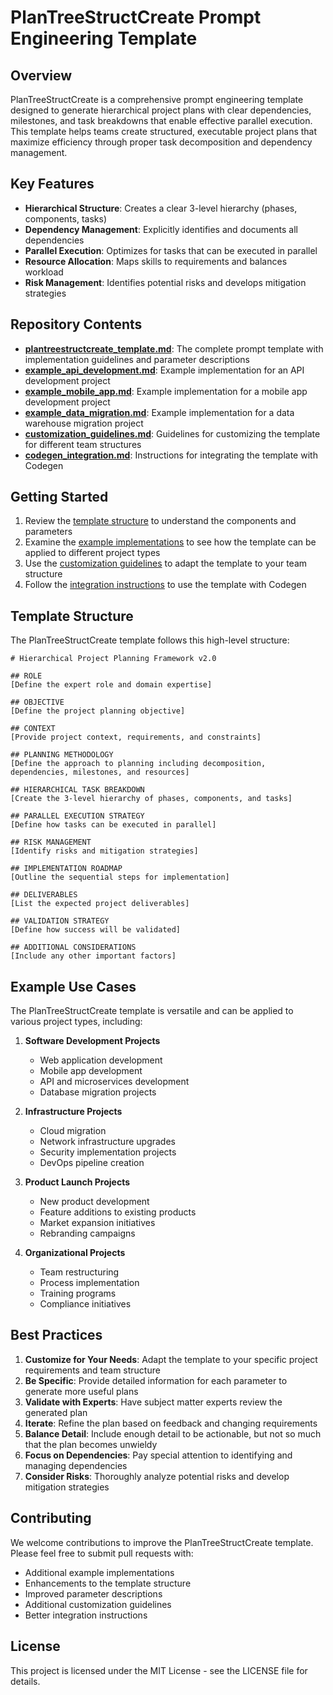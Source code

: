 # PlanTreeStructCreate Prompt Engineering Template

## Overview

PlanTreeStructCreate is a comprehensive prompt engineering template designed to generate hierarchical project plans with clear dependencies, milestones, and task breakdowns that enable effective parallel execution. This template helps teams create structured, executable project plans that maximize efficiency through proper task decomposition and dependency management.

## Key Features

- **Hierarchical Structure**: Creates a clear 3-level hierarchy (phases, components, tasks)
- **Dependency Management**: Explicitly identifies and documents all dependencies
- **Parallel Execution**: Optimizes for tasks that can be executed in parallel
- **Resource Allocation**: Maps skills to requirements and balances workload
- **Risk Management**: Identifies potential risks and develops mitigation strategies

## Repository Contents

- [**plantreestructcreate_template.md**](plantreestructcreate_template.md): The complete prompt template with implementation guidelines and parameter descriptions
- [**example_api_development.md**](example_api_development.md): Example implementation for an API development project
- [**example_mobile_app.md**](example_mobile_app.md): Example implementation for a mobile app development project
- [**example_data_migration.md**](example_data_migration.md): Example implementation for a data warehouse migration project
- [**customization_guidelines.md**](customization_guidelines.md): Guidelines for customizing the template for different team structures
- [**codegen_integration.md**](codegen_integration.md): Instructions for integrating the template with Codegen

## Getting Started

1. Review the [template structure](plantreestructcreate_template.md) to understand the components and parameters
2. Examine the [example implementations](example_api_development.md) to see how the template can be applied to different project types
3. Use the [customization guidelines](customization_guidelines.md) to adapt the template to your team structure
4. Follow the [integration instructions](codegen_integration.md) to use the template with Codegen

## Template Structure

The PlanTreeStructCreate template follows this high-level structure:

```
# Hierarchical Project Planning Framework v2.0

## ROLE
[Define the expert role and domain expertise]

## OBJECTIVE
[Define the project planning objective]

## CONTEXT
[Provide project context, requirements, and constraints]

## PLANNING METHODOLOGY
[Define the approach to planning including decomposition, dependencies, milestones, and resources]

## HIERARCHICAL TASK BREAKDOWN
[Create the 3-level hierarchy of phases, components, and tasks]

## PARALLEL EXECUTION STRATEGY
[Define how tasks can be executed in parallel]

## RISK MANAGEMENT
[Identify risks and mitigation strategies]

## IMPLEMENTATION ROADMAP
[Outline the sequential steps for implementation]

## DELIVERABLES
[List the expected project deliverables]

## VALIDATION STRATEGY
[Define how success will be validated]

## ADDITIONAL CONSIDERATIONS
[Include any other important factors]
```

## Example Use Cases

The PlanTreeStructCreate template is versatile and can be applied to various project types, including:

1. **Software Development Projects**
   - Web application development
   - Mobile app development
   - API and microservices development
   - Database migration projects

2. **Infrastructure Projects**
   - Cloud migration
   - Network infrastructure upgrades
   - Security implementation projects
   - DevOps pipeline creation

3. **Product Launch Projects**
   - New product development
   - Feature additions to existing products
   - Market expansion initiatives
   - Rebranding campaigns

4. **Organizational Projects**
   - Team restructuring
   - Process implementation
   - Training programs
   - Compliance initiatives

## Best Practices

1. **Customize for Your Needs**: Adapt the template to your specific project requirements and team structure
2. **Be Specific**: Provide detailed information for each parameter to generate more useful plans
3. **Validate with Experts**: Have subject matter experts review the generated plan
4. **Iterate**: Refine the plan based on feedback and changing requirements
5. **Balance Detail**: Include enough detail to be actionable, but not so much that the plan becomes unwieldy
6. **Focus on Dependencies**: Pay special attention to identifying and managing dependencies
7. **Consider Risks**: Thoroughly analyze potential risks and develop mitigation strategies

## Contributing

We welcome contributions to improve the PlanTreeStructCreate template. Please feel free to submit pull requests with:

- Additional example implementations
- Enhancements to the template structure
- Improved parameter descriptions
- Additional customization guidelines
- Better integration instructions

## License

This project is licensed under the MIT License - see the LICENSE file for details.
